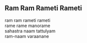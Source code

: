 ## Ram Ram Rameti Rameti


ram ram rameti rameti  
rame rame manorame  
sahastra naam tattulyam  
ram-naam varaanane

